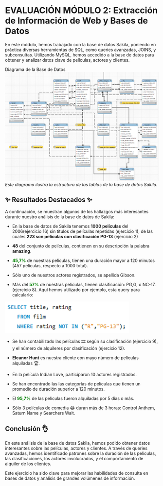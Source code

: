 # **EVALUACIÓN MÓDULO 2: Extracción de Información de Web y Bases de Datos**

En este módulo, hemos trabajado con la base de datos Sakila, poniendo en práctica diversas herramientas de SQL, como queries avanzadas, JOINS, y subconsultas. Utilizando MySQL, hemos accedido a la base de datos para obtener y analizar datos clave de películas, actores y clientes.

Diagrama de la Base de Datos
![alt text](Diagrama.png)
*Este diagrama ilustra la estructura de las tablas de la base de datos Sakila.*

## ✨ Resultados Destacados ✨
A continuación, se muestran algunos de los hallazgos más interesantes durante nuestro análisis de la base de datos de Sakila:


- En la base de datos de Sakila tenemos **1000 películas** del 2006(ejercicio 16) sin títulos de películas repetidas (ejercicio 1), de las cuales **223 son películas con clasificación PG-13** (ejercicio 2)


- **48** del conjunto de películas, contienen en su descripción la palabra **amazing**.


- <span style="color:green">**45,7%**</span> de nuestras películas, tienen una duración mayor a 120 minutos (457 películas, respecto a 1000 total).


- Sólo uno de nuestros actores registrados, se apellida Gibson.


- Más del <span style="color:green">**57%**</span> de nuestras películas, tienen clasificación: PG,G, o NC-17. (ejercicio 8). Aquí hemos utilizado por ejemplo, esta query para calcularlo:

![alt text](Ejemplo_query.png)


- Se han contabilizado las películas 🎞️ según su clasificación (ejercicio 9), y el número de alquileres por clasificación (ejercicio 12).


- **Eleanor Hunt** es nuestra cliente con mayo número de películas alquiladas 🏆.


- En la película Indian Love, participaron 10 actores registrados.


- Se han encontrado las las categorías de películas que tienen un promedio de duración superior a 120 minutos.


- El <span style="color:green">**95,7%**</span> de las películas fueron alquiladas por 5 días o más.


- Sólo 3 películas de comedia 😂 duran más de 3 horas: Control Anthem, Saturn Name y Searchers Wait.


## Conclusión 👌

En este análisis de la base de datos Sakila, hemos podido obtener datos interesantes sobre las películas, actores y clientes. A través de queries avanzadas, hemos identificado patrones sobre la duración de las películas, las clasificaciones, los actores involucrados, y el comportamiento de alquiler de los clientes.

Este ejercicio ha sido clave para mejorar las habilidades de consulta en bases de datos y análisis de grandes volúmenes de información.